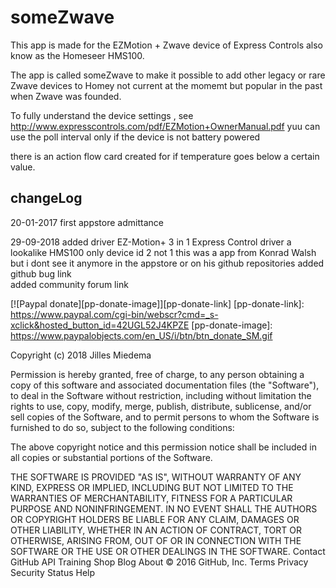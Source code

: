 ﻿# someZwave



This app is made for the EZMotion + Zwave device of Express Controls also know as the Homeseer HMS100.

The app is called someZwave to make it possible to add other legacy or rare Zwave devices to Homey not current at the momemt 
but popular in the past when Zwave was founded. 

To fully understand the device settings , see http://www.expresscontrols.com/pdf/EZMotion+OwnerManual.pdf
yuu can use the poll interval only if the device is not battery powered 

there is an action flow card created for if temperature goes below a certain value.


## changeLog

20-01-2017 first appstore admittance

29-09-2018	added  driver EZ-Motion+ 3 in 1    Express Control        driver a lookalike HMS100 only device id 2 not 1 
			this was a app from Konrad Walsh but i dont see it anymore in the appstore or on his github repositories
		    added github bug link 	
			added community forum link


[![Paypal donate][pp-donate-image]][pp-donate-link]
[pp-donate-link]: https://www.paypal.com/cgi-bin/webscr?cmd=_s-xclick&hosted_button_id=42UGL52J4KPZE
[pp-donate-image]: https://www.paypalobjects.com/en_US/i/btn/btn_donate_SM.gif






Copyright (c) 2018 Jilles Miedema

Permission is hereby granted, free of charge, to any person obtaining a copy of this software and associated documentation files (the "Software"), to deal in the Software without restriction, including without limitation the rights to use, copy, modify, merge, publish, distribute, sublicense, and/or sell copies of the Software, and to permit persons to whom the Software is furnished to do so, subject to the following conditions:

The above copyright notice and this permission notice shall be included in all copies or substantial portions of the Software.

THE SOFTWARE IS PROVIDED "AS IS", WITHOUT WARRANTY OF ANY KIND, EXPRESS OR IMPLIED, INCLUDING BUT NOT LIMITED TO THE WARRANTIES OF MERCHANTABILITY, FITNESS FOR A PARTICULAR PURPOSE AND NONINFRINGEMENT. IN NO EVENT SHALL THE AUTHORS OR COPYRIGHT HOLDERS BE LIABLE FOR ANY CLAIM, DAMAGES OR OTHER LIABILITY, WHETHER IN AN ACTION OF CONTRACT, TORT OR OTHERWISE, ARISING FROM, OUT OF OR IN CONNECTION WITH THE SOFTWARE OR THE USE OR OTHER DEALINGS IN THE SOFTWARE.
Contact GitHub API Training Shop Blog About
© 2016 GitHub, Inc. Terms Privacy Security Status Help



